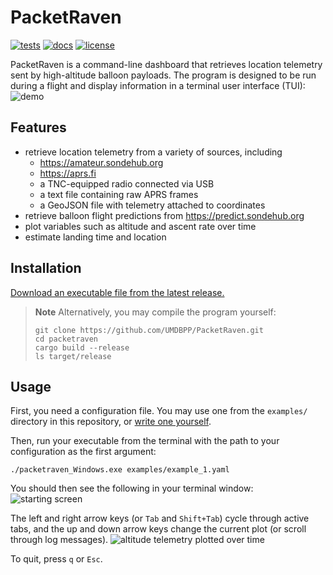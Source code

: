 # PacketRaven

[![tests](https://github.com/UMDBPP/PacketRaven/workflows/tests/badge.svg)](https://github.com/UMDBPP/PacketRaven/actions?query=workflow%3Atests)
[![docs](https://readthedocs.org/projects/packetraven/badge/?version=latest)](https://packetraven.readthedocs.io/en/latest/?badge=latest)
[![license](https://img.shields.io/github/license/umdbpp/packetraven)](https://opensource.org/licenses/MIT)

PacketRaven is a command-line dashboard that retrieves location telemetry sent by high-altitude balloon payloads.
The program is designed to be run during a flight and display information in a terminal user interface (TUI):
![demo](https://media.githubusercontent.com/media/UMDBPP/PacketRaven/main/docs/images/demo.gif)

## Features

- retrieve location telemetry from a variety of sources, including
  - https://amateur.sondehub.org
  - https://aprs.fi
  - a TNC-equipped radio connected via USB
  - a text file containing raw APRS frames
  - a GeoJSON file with telemetry attached to coordinates
- retrieve balloon flight predictions from https://predict.sondehub.org
- plot variables such as altitude and ascent rate over time
- estimate landing time and location

## Installation

[Download an executable file from the latest release.](https://github.com/UMDBPP/PacketRaven/releases)

> **Note**
> Alternatively, you may compile the program yourself:
> ```shell
> git clone https://github.com/UMDBPP/PacketRaven.git
> cd packetraven
> cargo build --release
> ls target/release
> ```

## Usage

First, you need a configuration file. You may use one from the `examples/` directory in this repository, or [write one yourself](https://packetraven.readthedocs.io/en/latest/configuration.html).

Then, run your executable from the terminal with the path to your configuration as the first argument:
```shell
./packetraven_Windows.exe examples/example_1.yaml
```

You should then see the following in your terminal window:
![starting screen](https://media.githubusercontent.com/media/UMDBPP/PacketRaven/main/docs/images/example1_log.png)

The left and right arrow keys (or `Tab` and `Shift+Tab`) cycle through active tabs, 
and the up and down arrow keys change the current plot (or scroll through log messages).
![altitude telemetry plotted over time](https://media.githubusercontent.com/media/UMDBPP/PacketRaven/main/docs/images/example1_altitude.png)

To quit, press `q` or `Esc`.

